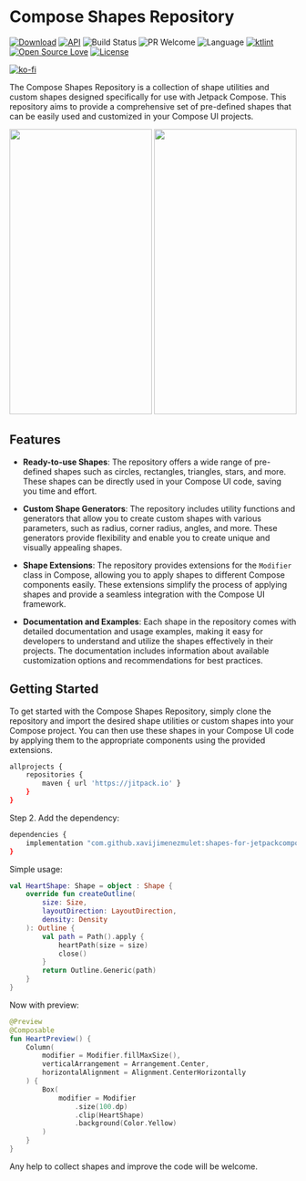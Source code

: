 # Compose Shapes Repository

[![Download](https://jitpack.io/v/xavijimenezmulet/shapes-for-jetpackcompose.svg)](https://jitpack.io/#xavijimenezmulet/shapes-for-jetpackcompose)
[![API](https://img.shields.io/badge/API-26%2B-brightgreen.svg?style=flat)](https://android-arsenal.com/api?level=26)
![Build Status](https://github.com/Dhaval2404/ImagePicker/workflows/Build/badge.svg)
![PR Welcome](https://camo.githubusercontent.com/b0ad703a46e8b249ef2a969ab95b2cb361a2866ecb8fe18495a2229f5847102d/68747470733a2f2f696d672e736869656c64732e696f2f62616467652f5052732d77656c636f6d652d627269676874677265656e2e737667)
![Language](https://img.shields.io/badge/language-Kotlin-orange.svg)
[![ktlint](https://img.shields.io/badge/code%20style-%E2%9D%A4-FF4081.svg)](https://ktlint.github.io/)
[![Open Source Love](https://badges.frapsoft.com/os/v1/open-source.svg?v=102)](https://opensource.org/licenses/Apache-2.0)
[![License](https://img.shields.io/badge/license-Apache%202.0-blue.svg)](https://github.com/xavijimenezmulet/SnackBar/blob/main/LICENSE)

[![ko-fi](https://www.ko-fi.com/img/githubbutton_sm.svg)](https://ko-fi.com/xavijimenez)

The Compose Shapes Repository is a collection of shape utilities and custom shapes designed specifically for use with Jetpack Compose. This repository aims to provide a comprehensive set of pre-defined shapes that can be easily used and customized in your Compose UI projects.

<img src="https://github.com/xavijimenezmulet/shapes-for-jetpackcompose/assets/44567433/2188b026-0b50-4338-92ba-7a1d4ff74f31" width="250" height="500"/> <img src="https://github.com/xavijimenezmulet/shapes-for-jetpackcompose/assets/44567433/35984105-9bdf-48b9-9348-737eee0c19a0" width="250" height="500"/> 

## Features

- **Ready-to-use Shapes**: The repository offers a wide range of pre-defined shapes such as circles, rectangles, triangles, stars, and more. These shapes can be directly used in your Compose UI code, saving you time and effort.

- **Custom Shape Generators**: The repository includes utility functions and generators that allow you to create custom shapes with various parameters, such as radius, corner radius, angles, and more. These generators provide flexibility and enable you to create unique and visually appealing shapes.

- **Shape Extensions**: The repository provides extensions for the `Modifier` class in Compose, allowing you to apply shapes to different Compose components easily. These extensions simplify the process of applying shapes and provide a seamless integration with the Compose UI framework.

- **Documentation and Examples**: Each shape in the repository comes with detailed documentation and usage examples, making it easy for developers to understand and utilize the shapes effectively in their projects. The documentation includes information about available customization options and recommendations for best practices.

## Getting Started

To get started with the Compose Shapes Repository, simply clone the repository and import the desired shape utilities or custom shapes into your Compose project. You can then use these shapes in your Compose UI code by applying them to the appropriate components using the provided extensions.

```bash
allprojects {
	repositories {
		maven { url 'https://jitpack.io' }
	}
}
```

Step 2. Add the dependency:

```bash
dependencies {
	implementation "com.github.xavijimenezmulet:shapes-for-jetpackcompose:$latest_version"
}
```

Simple usage:

```kotlin
val HeartShape: Shape = object : Shape {
    override fun createOutline(
        size: Size,
        layoutDirection: LayoutDirection,
        density: Density
    ): Outline {
        val path = Path().apply {
            heartPath(size = size)
            close()
        }
        return Outline.Generic(path)
    }
}
```

Now with preview:

```kotlin
@Preview
@Composable
fun HeartPreview() {
    Column(
        modifier = Modifier.fillMaxSize(),
        verticalArrangement = Arrangement.Center,
        horizontalAlignment = Alignment.CenterHorizontally
    ) {
        Box(
            modifier = Modifier
                .size(100.dp)
                .clip(HeartShape)
                .background(Color.Yellow)
        )
    }
}
```

Any help to collect shapes and improve the code will be welcome.
